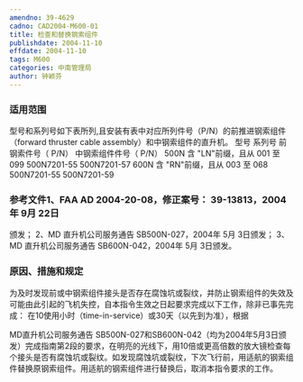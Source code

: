 ```yaml
---
amendno: 39-4629
cadno: CAD2004-M600-01
title: 检查和替换钢索组件
publishdate: 2004-11-10
effdate: 2004-11-10
tags: M600
categories: 中南管理局
author: 钟颖芬
---
```


### 适用范围 
型号和系列号如下表所列,且安装有表中对应所列件号（P/N）的前推进钢索组件（forward thruster cable assembly）和中钢索组件的直升机。
型号 系列号 前钢索件号（ P/N） 中钢索组件件号（ P/N）
500N 含 "LN"前缀，且从 001 至 099  500N7201-55  500N7201-57
600N  含 "RN"前缀，且从 003 至 068  500N7201-55  500N7201-59

<!--more-->
### 参考文件1、FAA AD 2004-20-08，修正案号： 39-13813，2004年 9月 22日
颁发； 2、MD 直升机公司服务通告 SB500N-027，2004年 5月 3日颁发； 3、MD 直升机公司服务通告 SB600N-042，2004年 5月 3日颁发。

### 原因、措施和规定 
为及时发现前或中钢索组件接头是否存在腐蚀坑或裂纹，并防止钢索组件的失效及可能由此引起的飞机失控，自本指令生效之日起要求完成以下工作，除非已事先完成： 
在10使用小时（time-in-service）或30天（以先到为准），根据
    
MD直升机公司服务通告 SB500N-027和SB600N-042（均为2004年5月3日颁发）完成指南第2段的要求，在明亮的光线下，用10倍或更高倍数的放大镜检查每个接头是否有腐蚀坑或裂纹。如发现腐蚀坑或裂纹，下次飞行前，用适航的钢索组件替换原钢索组件。用适航的钢索组件进行替换后，取消本指令要求的工作。
